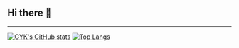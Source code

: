 ## Hi there 👋

<!--
**jasmin0202/jasmin0202** is a ✨ _special_ ✨ repository because its `README.md` (this file) appears on your GitHub profile.

Here are some ideas to get you started:

- 🔭 I’m currently working on ...
- 🌱 I’m currently learning ...
- 👯 I’m looking to collaborate on ...
- 🤔 I’m looking for help with ...
- 💬 Ask me about ...
- 📫 How to reach me: ...
- 😄 Pronouns: ...
- ⚡ Fun fact: ...
-->
---
[![GYK's GitHub stats](https://github-readme-stats.vercel.app/api?username=jasmin0202)](https://github.com/anuraghazra/github-readme-stats)
[![Top Langs](https://github-readme-stats.vercel.app/api/top-langs/?username=jasmin0202&layout=compact)](https://github.com/anuraghazra/github-readme-stats)
